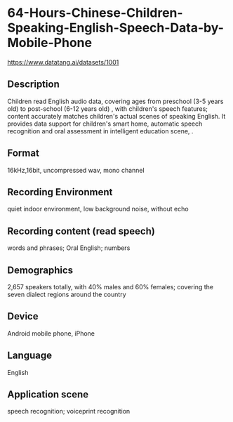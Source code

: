 # 64-Hours-Chinese-Children-Speaking-English-Speech-Data-by-Mobile-Phone
https://www.datatang.ai/datasets/1001

## Description
Children read English audio data, covering ages from preschool (3-5 years old) to post-school (6-12 years old) , with children's speech features; content accurately matches children's actual scenes of speaking English. It provides data support for children's smart home, automatic speech recognition and oral assessment in intelligent education scene, .

## Format
16kHz,16bit, uncompressed wav, mono channel

## Recording Environment
quiet indoor environment, low background noise, without echo

## Recording content (read speech)
words and phrases; Oral English; numbers

## Demographics
2,657 speakers totally, with 40% males and 60% females; covering the seven dialect regions around the country

## Device
Android mobile phone, iPhone

## Language
English

## Application scene
speech recognition; voiceprint recognition
